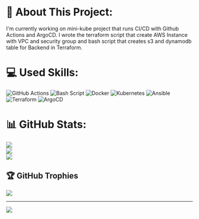# 💫 About This Project:
I'm currently working on mini-kube project that runs CI/CD with Github Actions and ArgoCD. I wrote the terraform script that create AWS Instance with VPC and security group and bash script that creates s3 and dynamodb table for Backend in Terraform.


# 💻 Used Skills:
  ![GitHub Actions](https://img.shields.io/badge/github%20actions-%232671E5.svg?style=for-the-badge&logo=githubactions&logoColor=white) ![Bash Script](https://img.shields.io/badge/bash_script-%23121011.svg?style=for-the-badge&logo=gnu-bash&logoColor=white) ![Docker](https://img.shields.io/badge/docker-%230db7ed.svg?style=for-the-badge&logo=docker&logoColor=white) ![Kubernetes](https://img.shields.io/badge/kubernetes-%23326ce5.svg?style=for-the-badge&logo=kubernetes&logoColor=white) ![Ansible](https://img.shields.io/badge/ansible-%231A1918.svg?style=for-the-badge&logo=ansible&logoColor=white) ![Terraform](https://img.shields.io/badge/terraform-%235835CC.svg?style=for-the-badge&logo=terraform&logoColor=white) ![ArgoCD](https://files.svgcdn.io/devicon/argocd.svg)

# 📊 GitHub Stats:
![](https://github-readme-stats.vercel.app/api?username=leesjoseph&theme=dark&hide_border=false&include_all_commits=false&count_private=false)<br/>
![](https://nirzak-streak-stats.vercel.app/?user=leesjoseph&theme=dark&hide_border=false)<br/>
![](https://github-readme-stats.vercel.app/api/top-langs/?username=leesjoseph&theme=dark&hide_border=false&include_all_commits=false&count_private=false&layout=compact)

## 🏆 GitHub Trophies
![](https://github-profile-trophy.vercel.app/?username=leesjoseph&theme=radical&no-frame=false&no-bg=true&margin-w=4)

---
[![](https://visitcount.itsvg.in/api?id=leesjoseph&icon=0&color=0)](https://visitcount.itsvg.in)

<!-- Proudly created with GPRM ( https://gprm.itsvg.in ) -->